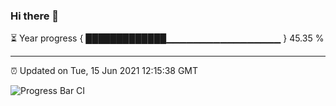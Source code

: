### Hi there 👋

⏳ Year progress { █████████████▁▁▁▁▁▁▁▁▁▁▁▁▁▁▁▁▁ } 45.35 %

---

⏰ Updated on Tue, 15 Jun 2021 12:15:38 GMT

![Progress Bar CI](https://github.com/liununu/liununu/workflows/Progress%20Bar%20CI/badge.svg)
